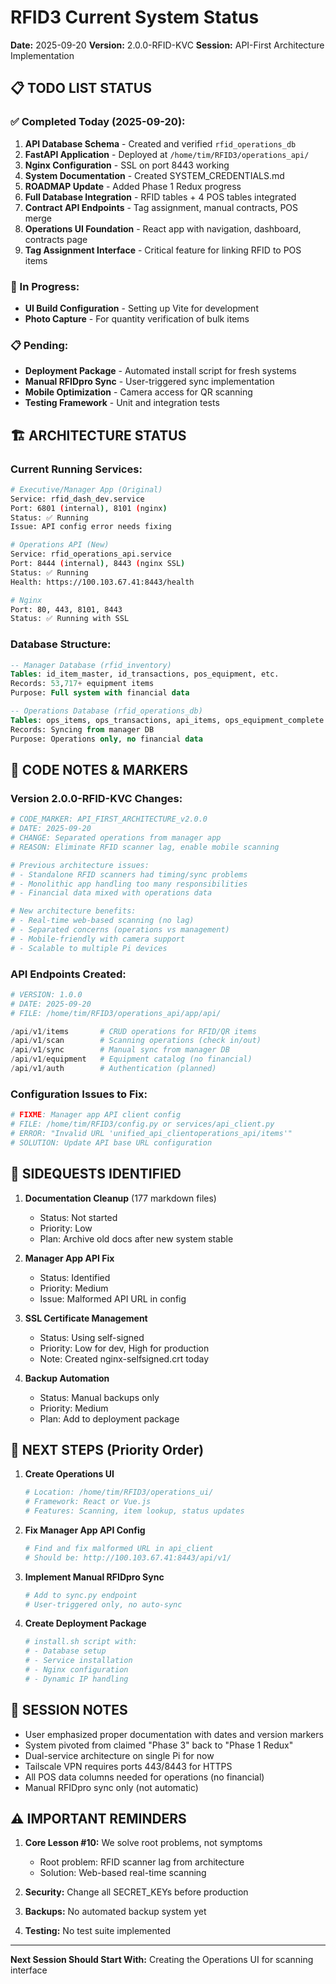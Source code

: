 # RFID3 Current System Status
**Date:** 2025-09-20
**Version:** 2.0.0-RFID-KVC
**Session:** API-First Architecture Implementation

## 📋 TODO LIST STATUS

### ✅ Completed Today (2025-09-20):
1. **API Database Schema** - Created and verified `rfid_operations_db`
2. **FastAPI Application** - Deployed at `/home/tim/RFID3/operations_api/`
3. **Nginx Configuration** - SSL on port 8443 working
4. **System Documentation** - Created SYSTEM_CREDENTIALS.md
5. **ROADMAP Update** - Added Phase 1 Redux progress
6. **Full Database Integration** - RFID tables + 4 POS tables integrated
7. **Contract API Endpoints** - Tag assignment, manual contracts, POS merge
8. **Operations UI Foundation** - React app with navigation, dashboard, contracts page
9. **Tag Assignment Interface** - Critical feature for linking RFID to POS items

### 🔄 In Progress:
- **UI Build Configuration** - Setting up Vite for development
- **Photo Capture** - For quantity verification of bulk items

### 📋 Pending:
- **Deployment Package** - Automated install script for fresh systems
- **Manual RFIDpro Sync** - User-triggered sync implementation
- **Mobile Optimization** - Camera access for QR scanning
- **Testing Framework** - Unit and integration tests

## 🏗️ ARCHITECTURE STATUS

### Current Running Services:
```bash
# Executive/Manager App (Original)
Service: rfid_dash_dev.service
Port: 6801 (internal), 8101 (nginx)
Status: ✅ Running
Issue: API config error needs fixing

# Operations API (New)
Service: rfid_operations_api.service
Port: 8444 (internal), 8443 (nginx SSL)
Status: ✅ Running
Health: https://100.103.67.41:8443/health

# Nginx
Port: 80, 443, 8101, 8443
Status: ✅ Running with SSL
```

### Database Structure:
```sql
-- Manager Database (rfid_inventory)
Tables: id_item_master, id_transactions, pos_equipment, etc.
Records: 53,717+ equipment items
Purpose: Full system with financial data

-- Operations Database (rfid_operations_db)
Tables: ops_items, ops_transactions, api_items, ops_equipment_complete
Records: Syncing from manager DB
Purpose: Operations only, no financial data
```

## 🔧 CODE NOTES & MARKERS

### Version 2.0.0-RFID-KVC Changes:
```python
# CODE_MARKER: API_FIRST_ARCHITECTURE_v2.0.0
# DATE: 2025-09-20
# CHANGE: Separated operations from manager app
# REASON: Eliminate RFID scanner lag, enable mobile scanning

# Previous architecture issues:
# - Standalone RFID scanners had timing/sync problems
# - Monolithic app handling too many responsibilities
# - Financial data mixed with operations data

# New architecture benefits:
# - Real-time web-based scanning (no lag)
# - Separated concerns (operations vs management)
# - Mobile-friendly with camera support
# - Scalable to multiple Pi devices
```

### API Endpoints Created:
```python
# VERSION: 1.0.0
# DATE: 2025-09-20
# FILE: /home/tim/RFID3/operations_api/app/api/

/api/v1/items       # CRUD operations for RFID/QR items
/api/v1/scan        # Scanning operations (check in/out)
/api/v1/sync        # Manual sync from manager DB
/api/v1/equipment   # Equipment catalog (no financial)
/api/v1/auth        # Authentication (planned)
```

### Configuration Issues to Fix:
```python
# FIXME: Manager app API client config
# FILE: /home/tim/RFID3/config.py or services/api_client.py
# ERROR: "Invalid URL 'unified_api_clientoperations_api/items'"
# SOLUTION: Update API base URL configuration
```

## 🚧 SIDEQUESTS IDENTIFIED

1. **Documentation Cleanup** (177 markdown files)
   - Status: Not started
   - Priority: Low
   - Plan: Archive old docs after new system stable

2. **Manager App API Fix**
   - Status: Identified
   - Priority: Medium
   - Issue: Malformed API URL in config

3. **SSL Certificate Management**
   - Status: Using self-signed
   - Priority: Low for dev, High for production
   - Note: Created nginx-selfsigned.crt today

4. **Backup Automation**
   - Status: Manual backups only
   - Priority: Medium
   - Plan: Add to deployment package

## 🎯 NEXT STEPS (Priority Order)

1. **Create Operations UI**
   ```bash
   # Location: /home/tim/RFID3/operations_ui/
   # Framework: React or Vue.js
   # Features: Scanning, item lookup, status updates
   ```

2. **Fix Manager App API Config**
   ```python
   # Find and fix malformed URL in api_client
   # Should be: http://100.103.67.41:8443/api/v1/
   ```

3. **Implement Manual RFIDpro Sync**
   ```python
   # Add to sync.py endpoint
   # User-triggered only, no auto-sync
   ```

4. **Create Deployment Package**
   ```bash
   # install.sh script with:
   # - Database setup
   # - Service installation
   # - Nginx configuration
   # - Dynamic IP handling
   ```

## 📝 SESSION NOTES

- User emphasized proper documentation with dates and version markers
- System pivoted from claimed "Phase 3" back to "Phase 1 Redux"
- Dual-service architecture on single Pi for now
- Tailscale VPN requires ports 443/8443 for HTTPS
- All POS data columns needed for operations (no financial)
- Manual RFIDpro sync only (not automatic)

## ⚠️ IMPORTANT REMINDERS

1. **Core Lesson #10:** We solve root problems, not symptoms
   - Root problem: RFID scanner lag from architecture
   - Solution: Web-based real-time scanning

2. **Security:** Change all SECRET_KEYs before production

3. **Backups:** No automated backup system yet

4. **Testing:** No test suite implemented

---
**Next Session Should Start With:** Creating the Operations UI for scanning interface